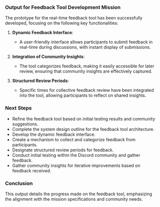 

### Output for Feedback Tool Development Mission

The prototype for the real-time feedback tool has been successfully developed, focusing on the following key functionalities:

1. **Dynamic Feedback Interface**:  
   - A user-friendly interface allows participants to submit feedback in real-time during discussions, with instant display of submissions.

2. **Integration of Community Insights**:  
   - The tool categorizes feedback, making it easily accessible for later review, ensuring that community insights are effectively captured.

3. **Structured Review Periods**:  
   - Specific times for collective feedback review have been integrated into the tool, allowing participants to reflect on shared insights.

### Next Steps

- Refine the feedback tool based on initial testing results and community suggestions.
- Complete the system design outline for the feedback tool architecture.
- Develop the dynamic feedback interface.
- Create a mechanism to collect and categorize feedback from participants.
- Designate structured review periods for feedback.
- Conduct initial testing within the Discord community and gather feedback.
- Gather community insights for iterative improvements based on feedback received.

### Conclusion

This output details the progress made on the feedback tool, emphasizing the alignment with the mission specifications and community needs.